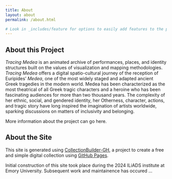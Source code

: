 ```yaml
---
title: About
layout: about
permalink: /about.html

# Look in _includes/feature for options to easily add features to the page
---
```


## About this Project

*Tracing Medea* is an animated archive of performances, places, and identity structures built on the values of visualization and mapping methodologies. *Tracing Medea* offers a digital spatio-cultural journey of the reception of Euripides’ *Medea*, one of the most widely staged and adapted ancient Greek tragedies in the modern world. Medea has been characterized as the most theatrical of all Greek tragic characters and a heroine who has been fascinating audiences for more than two thousand years. The complexity of her ethnic, social, and gendered identity, her Otherness, character, actions, and tragic story have long inspired the imagination of artists worldwide, sparking discussions on matters of inclusivity and belonging.

More information about the project can go here. 

## About the Site
This site is generated using [CollectionBuilder-GH](https://collectionbuilding.github.io/gh/), a project to create a free and simple digital collection using [GitHub Pages](https://pages.github.com/).

Initial construction of this site took place during the 2024 ILiADS institute at Emory University. Subsequent work and maintainence has occured ... 
